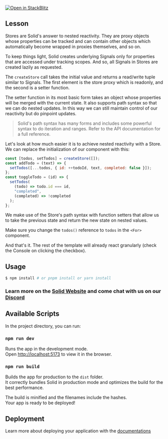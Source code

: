 [![Open in StackBlitz](https://developer.stackblitz.com/img/open_in_stackblitz.svg)](https://stackblitz.com/github/edivados/solid-tutorials/tree/main/tutorials/stores_createstore?file=src/main.jsx)

## Lesson

Stores are Solid's answer to nested reactivity. They are proxy objects whose properties can be tracked and can contain other objects which automatically become wrapped in proxies themselves, and so on.

To keep things light, Solid creates underlying Signals only for properties that are accessed under tracking scopes. And so, all Signals in Stores are created lazily as requested.

The `createStore` call takes the initial value and returns a read/write tuple similar to Signals. The first element is the store proxy which is readonly, and the second is a setter function.

The setter function in its most basic form takes an object whose properties will be merged with the current state. It also supports path syntax so that we can do nested updates. In this way we can still maintain control of our reactivity but do pinpoint updates.

> Solid's path syntax has many forms and includes some powerful syntax to do iteration and ranges. Refer to the API documentation for a full reference.

Let's look at how much easier it is to achieve nested reactivity with a Store. We can replace the initialization of our component with this:

```js
const [todos, setTodos] = createStore([]);
const addTodo = (text) => {
  setTodos([...todos, { id: ++todoId, text, completed: false }]);
};
const toggleTodo = (id) => {
  setTodos(
    (todo) => todo.id === id,
    "completed",
    (completed) => !completed
  );
};
```

We make use of the Store's path syntax with function setters that allow us to take the previous state and return the new state on nested values.

Make sure you change the `todos()` reference to `todos` in the `<For>` component.

And that's it. The rest of the template will already react granularly (check the Console on clicking the checkbox).


## Usage

```bash
$ npm install # or pnpm install or yarn install
```

### Learn more on the [Solid Website](https://solidjs.com) and come chat with us on our [Discord](https://discord.com/invite/solidjs)

## Available Scripts

In the project directory, you can run:

### `npm run dev`

Runs the app in the development mode.<br>
Open [http://localhost:5173](http://localhost:5173) to view it in the browser.

### `npm run build`

Builds the app for production to the `dist` folder.<br>
It correctly bundles Solid in production mode and optimizes the build for the best performance.

The build is minified and the filenames include the hashes.<br>
Your app is ready to be deployed!

## Deployment

Learn more about deploying your application with the [documentations](https://vite.dev/guide/static-deploy.html)
